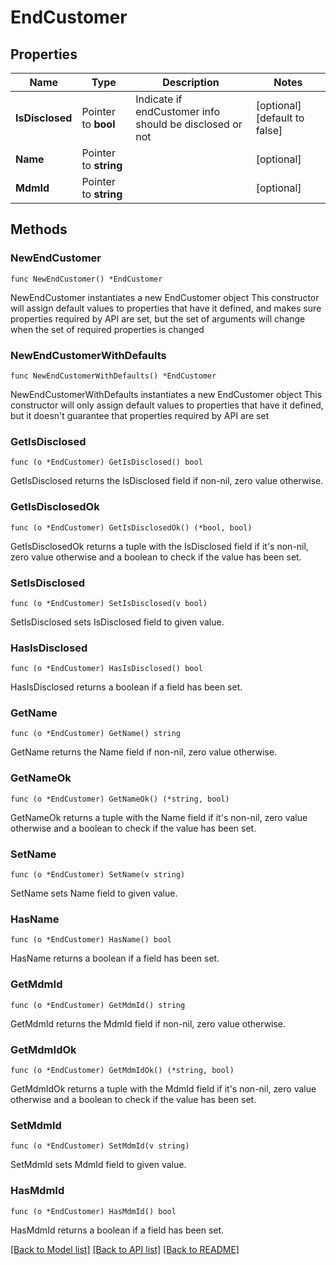 # EndCustomer

## Properties

Name | Type | Description | Notes
------------ | ------------- | ------------- | -------------
**IsDisclosed** | Pointer to **bool** | Indicate if endCustomer info should be disclosed or not | [optional] [default to false]
**Name** | Pointer to **string** |  | [optional] 
**MdmId** | Pointer to **string** |  | [optional] 

## Methods

### NewEndCustomer

`func NewEndCustomer() *EndCustomer`

NewEndCustomer instantiates a new EndCustomer object
This constructor will assign default values to properties that have it defined,
and makes sure properties required by API are set, but the set of arguments
will change when the set of required properties is changed

### NewEndCustomerWithDefaults

`func NewEndCustomerWithDefaults() *EndCustomer`

NewEndCustomerWithDefaults instantiates a new EndCustomer object
This constructor will only assign default values to properties that have it defined,
but it doesn't guarantee that properties required by API are set

### GetIsDisclosed

`func (o *EndCustomer) GetIsDisclosed() bool`

GetIsDisclosed returns the IsDisclosed field if non-nil, zero value otherwise.

### GetIsDisclosedOk

`func (o *EndCustomer) GetIsDisclosedOk() (*bool, bool)`

GetIsDisclosedOk returns a tuple with the IsDisclosed field if it's non-nil, zero value otherwise
and a boolean to check if the value has been set.

### SetIsDisclosed

`func (o *EndCustomer) SetIsDisclosed(v bool)`

SetIsDisclosed sets IsDisclosed field to given value.

### HasIsDisclosed

`func (o *EndCustomer) HasIsDisclosed() bool`

HasIsDisclosed returns a boolean if a field has been set.

### GetName

`func (o *EndCustomer) GetName() string`

GetName returns the Name field if non-nil, zero value otherwise.

### GetNameOk

`func (o *EndCustomer) GetNameOk() (*string, bool)`

GetNameOk returns a tuple with the Name field if it's non-nil, zero value otherwise
and a boolean to check if the value has been set.

### SetName

`func (o *EndCustomer) SetName(v string)`

SetName sets Name field to given value.

### HasName

`func (o *EndCustomer) HasName() bool`

HasName returns a boolean if a field has been set.

### GetMdmId

`func (o *EndCustomer) GetMdmId() string`

GetMdmId returns the MdmId field if non-nil, zero value otherwise.

### GetMdmIdOk

`func (o *EndCustomer) GetMdmIdOk() (*string, bool)`

GetMdmIdOk returns a tuple with the MdmId field if it's non-nil, zero value otherwise
and a boolean to check if the value has been set.

### SetMdmId

`func (o *EndCustomer) SetMdmId(v string)`

SetMdmId sets MdmId field to given value.

### HasMdmId

`func (o *EndCustomer) HasMdmId() bool`

HasMdmId returns a boolean if a field has been set.


[[Back to Model list]](../README.md#documentation-for-models) [[Back to API list]](../README.md#documentation-for-api-endpoints) [[Back to README]](../README.md)


